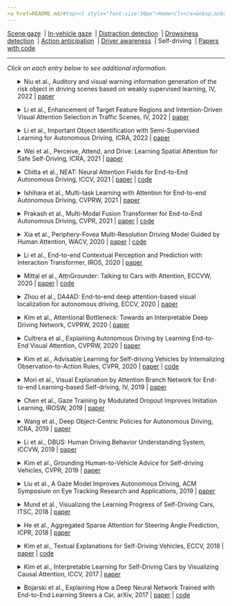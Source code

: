 ```yaml
---
<a href=README.md/#top><l style="font-size:30px">Home</l></a>&nbsp;&nbsp;| <a href=behavioral.md><l style="font-size:30px">Behavioral</l></a>&nbsp;&nbsp;| <l style="font-size:35px">Applications</l>&nbsp;&nbsp;| <a href=datasets.md><l style="font-size:30px">Datasets</l></a>&nbsp;&nbsp;
---
```


[Scene gaze](scene_gaze.md)&nbsp;&nbsp;| [In-vehicle gaze](in-vehicle_gaze.md)&nbsp;&nbsp;| [Distraction detection](distraction_detection.md)&nbsp;&nbsp;| [Drowsiness detection](drowsiness_detection.md)&nbsp;&nbsp;| [Action anticipation](action_anticipation.md)&nbsp;&nbsp;| [Driver awareness](driver_awareness.md)&nbsp;&nbsp;| Self-driving&nbsp;&nbsp;| [Papers with code](papers_with_code.md)&nbsp;&nbsp;
___
*Click on each entry below to see additional information.*
<ul><a name=2022_IV_Niu></a>
<details close>
<summary>Niu et al., Auditory and visual warning information generation of the risk object in driving scenes based on weakly supervised learning, IV, 2022 | <a href=https://doi.org/1109/IV51971.2022.9827382>paper</a></summary>
<ul>
Dataset(s): private
</ul>
<ul>
<pre>
@inproceedings{2022_IV_Niu,
    author = "Niu, Yinjie and Ding, Ming and Zhang, Yuxiao and Ohtani, Kento and Takeda, Kazuya",
    booktitle = "2022 IEEE Intelligent Vehicles Symposium (IV)",
    organization = "IEEE",
    pages = "1572--1577",
    title = "Auditory and visual warning information generation of the risk object in driving scenes based on weakly supervised learning",
    year = "2022"
}
</pre>
</ul>
</ul>
<ul><a name=2022_IV_Li></a>
<details close>
<summary>Li et al., Enhancement of Target Feature Regions and Intention-Driven Visual Attention Selection in Traffic Scenes, IV, 2022 | <a href=https://doi.org/10.1109/IV51971.2022.9827298>paper</a></summary>
<ul>
Dataset(s): KITTI
</ul>
<ul>
<pre>
@inproceedings{2022_IV_Li,
    author = "Li, Jing and Zhang, Dongbo and Meng, Bumin and Chen, Renjie and Tang, Jiajun and Wang, Yaonan",
    booktitle = "2022 IEEE Intelligent Vehicles Symposium (IV)",
    organization = "IEEE",
    pages = "404--410",
    title = "Enhancement of Target Feature Regions and Intention-Driven Visual Attention Selection in Traffic Scenes",
    year = "2022"
}
</pre>
</ul>
</ul>
<ul><a name=2022_ICRA_Li></a>
<details close>
<summary>Li et al., Important Object Identification with Semi-Supervised Learning for Autonomous Driving, ICRA, 2022 | <a href=https://doi.org/10.1109/ICRA46639.2022.9812234>paper</a></summary>
<ul>
Dataset(s): <a href=datasets.md#H3D>H3D</a>
</ul>
<ul>
<pre>
@inproceedings{2022_ICRA_Li,
    author = "Li, Jiachen and Gang, Haiming and Ma, Hengbo and Tomizuka, Masayoshi and Choi, Chiho",
    booktitle = "2022 International Conference on Robotics and Automation (ICRA)",
    organization = "IEEE",
    pages = "2913--2919",
    title = "Important object identification with semi-supervised learning for autonomous driving",
    year = "2022"
}
</pre>
</ul>
</ul>
<ul><a name=2021_ICRA_Wei></a>
<details close>
<summary>Wei et al., Perceive, Attend, and Drive: Learning Spatial Attention for Safe Self-Driving, ICRA, 2021 | <a href=https://doi.org/10.1109/ICRA48506.2021.9561904>paper</a></summary>
<ul>
Dataset(s): Drive4D, nuScenes
</ul>
<ul>
<pre>
@inproceedings{2021_ICRA_Wei,
    author = "Wei, Bob and Ren, Mengye and Zeng, Wenyuan and Liang, Ming and Yang, Bin and Urtasun, Raquel",
    booktitle = "ICRA",
    title = "Perceive, Attend, and Drive: Learning Spatial Attention for Safe Self-Driving",
    year = "2021"
}
</pre>
</ul>
</ul>
<ul><a name=2021_ICCV_Chitta></a>
<details close>
<summary>Chitta et al., NEAT: Neural Attention Fields for End-to-End Autonomous Driving, ICCV, 2021 | <a href=https://openaccess.thecvf.com/content/ICCV2021/papers/Chitta_NEAT_Neural_Attention_Fields_for_End-to-End_Autonomous_Driving_ICCV_2021_paper.pdf>paper</a> | <a href=https://github.com/autonomousvision/neat>code</a></summary>
<ul>
Dataset(s): CARLA
</ul>
<ul>
<pre>
@inproceedings{2021_ICCV_Chitta,
    author = "Chitta, Kashyap and Prakash, Aditya and Geiger, Andreas",
    booktitle = "ICCV",
    title = "NEAT: Neural Attention Fields for End-to-End Autonomous Driving",
    year = "2021"
}
</pre>
</ul>
</ul>
<ul><a name=2021_CVPRW_Ishihara></a>
<details close>
<summary>Ishihara et al., Multi-task Learning with Attention for End-to-end Autonomous Driving, CVPRW, 2021 | <a href=https://openaccess.thecvf.com/content/CVPR2021W/WAD/papers/Ishihara_Multi-Task_Learning_With_Attention_for_End-to-End_Autonomous_Driving_CVPRW_2021_paper.pdf>paper</a></summary>
<ul>
Dataset(s): CARLA
</ul>
<ul>
<pre>
@inproceedings{2021_CVPRW_Ishihara,
    author = "Ishihara, Keishi and Kanervisto, Anssi and Miura, Jun and Hautamaki, Ville",
    booktitle = "CVPRW",
    title = "Multi-task Learning with Attention for End-to-end Autonomous Driving",
    year = "2021"
}
</pre>
</ul>
</ul>
<ul><a name=2021_CVPR_Prakash></a>
<details close>
<summary>Prakash et al., Multi-Modal Fusion Transformer for End-to-End Autonomous Driving, CVPR, 2021 | <a href=https://openaccess.thecvf.com/content/CVPR2021/papers/Prakash_Multi-Modal_Fusion_Transformer_for_End-to-End_Autonomous_Driving_CVPR_2021_paper.pdf#page=1&zoom=auto,-100,798>paper</a> | <a href=https://github.com/autonomousvision/transfuser>code</a></summary>
<ul>
Dataset(s): CARLA
</ul>
<ul>
<pre>
@inproceedings{2021_CVPR_Prakash,
    author = "Prakash, Aditya and Chitta, Kashyap and Geiger, Andreas",
    booktitle = "CVPR",
    title = "Multi-Modal Fusion Transformer for End-to-End Autonomous Driving",
    year = "2021"
}
</pre>
</ul>
</ul>
<ul><a name=2020_WACV_Xia></a>
<details close>
<summary>Xia et al., Periphery-Fovea Multi-Resolution Driving Model Guided by Human Attention, WACV, 2020 | <a href=https://openaccess.thecvf.com/content_WACV_2020/papers/Xia_Periphery-Fovea_Multi-Resolution_Driving_Model_Guided_by_Human_Attention_WACV_2020_paper.pdf>paper</a> | <a href=https://github.com/pascalxia/periphery_fovea_driving>code</a></summary>
<ul>
Dataset(s): <a href=datasets.md#BDD-X>BDD-X</a>, <a href=datasets.md#BDD-A>BDD-A</a>, <a href=datasets.md#DR(eye)VE>DR(eye)VE</a>
</ul>
<ul>
<pre>
@inproceedings{2020_WACV_Xia,
    author = "Xia, Ye and Kim, Jinkyu and Canny, John and Zipser, Karl and Canas-Bajo, Teresa and Whitney, David",
    booktitle = "WACV",
    title = "Periphery-fovea multi-resolution driving model guided by human attention",
    year = "2020"
}
</pre>
</ul>
</ul>
<ul><a name=2020_IROS_Li_1></a>
<details close>
<summary>Li et al., End-to-end Contextual Perception and Prediction with Interaction Transformer, IROS, 2020 | <a href=https://doi.org/10.1109/IROS45743.2020.9341392>paper</a></summary>
<ul>
Dataset(s): ATG4D, nuScenes
</ul>
<ul>
<pre>
@inproceedings{2020_IROS_Li_1,
    author = "Li, Lingyun Luke and Yang, Bin and Liang, Ming and Zeng, Wenyuan and Ren, Mengye and Segal, Sean and Urtasun, Raquel",
    booktitle = "IROS",
    title = "End-to-end contextual perception and prediction with interaction transformer",
    year = "2020"
}
</pre>
</ul>
</ul>
<ul><a name=2020_ECCVW_Mittal></a>
<details close>
<summary>Mittal et al., AttnGrounder: Talking to Cars with Attention, ECCVW, 2020 | <a href=https://doi.org/10.1007/978-3-030-66096-3_6>paper</a> | <a href=https://github.com/i-m-vivek/AttnGrounder>code</a></summary>
<ul>
Dataset(s): Talk2Car
</ul>
<ul>
<pre>
@inproceedings{2020_ECCVW_Mittal,
    author = "Mittal, Vivek",
    booktitle = "ECCV",
    title = "Attngrounder: Talking to cars with attention",
    year = "2020"
}
</pre>
</ul>
</ul>
<ul><a name=2020_ECCV_Zhou></a>
<details close>
<summary>Zhou et al., DA4AD: End-to-end deep attention-based visual localization for autonomous driving, ECCV, 2020 | <a href=http://www.ecva.net/papers/eccv_2020/papers_ECCV/papers/123730273.pdf>paper</a></summary>
<ul>
Dataset(s): Apollo-DaoxiangLake
</ul>
<ul>
<pre>
@inproceedings{2020_ECCV_Zhou,
    author = "Zhou, Yao and Wan, Guowei and Hou, Shenhua and Yu, Li and Wang, Gang and Rui, Xiaofei and Song, Shiyu",
    booktitle = "ECCV",
    title = "DA4AD: End-to-end deep attention-based visual localization for autonomous driving",
    year = "2020"
}
</pre>
</ul>
</ul>
<ul><a name=2020_CVPRW_Kim></a>
<details close>
<summary>Kim et al., Attentional Bottleneck: Towards an Interpretable Deep Driving Network, CVPRW, 2020 | <a href=https://openaccess.thecvf.com/content_CVPRW_2020/papers/w20/Kim_Attentional_Bottleneck_Towards_an_Interpretable_Deep_Driving_Network_CVPRW_2020_paper.pdf>paper</a></summary>
<ul>
Dataset(s): private
</ul>
<ul>
<pre>
@inproceedings{2020_CVPRW_Kim,
    author = "Kim, Jinkyu and Bansal, Mayank",
    booktitle = "CVPR",
    title = "Attentional bottleneck: Towards an interpretable deep driving network",
    year = "2020"
}
</pre>
</ul>
</ul>
<ul><a name=2020_CVPRW_Cultrera></a>
<details close>
<summary>Cultrera et al., Explaining Autonomous Driving by Learning End-to-End Visual Attention, CVPRW, 2020 | <a href=https://openaccess.thecvf.com/content_CVPRW_2020/papers/w20/Cultrera_Explaining_Autonomous_Driving_by_Learning_End-to-End_Visual_Attention_CVPRW_2020_paper.pdf>paper</a></summary>
<ul>
Dataset(s): CARLA
</ul>
<ul>
<pre>
@inproceedings{2020_CVPRW_Cultrera,
    author = "Cultrera, Luca and Seidenari, Lorenzo and Becattini, Federico and Pala, Pietro and Del Bimbo, Alberto",
    booktitle = "CVPRW",
    title = "{Explaining Autonomous Driving by Learning End-to-End Visual Attention}",
    year = "2020"
}
</pre>
</ul>
</ul>
<ul><a name=2020_CVPR_Kim></a>
<details close>
<summary>Kim et al., Advisable Learning for Self-driving Vehicles by Internalizing Observation-to-Action Rules, CVPR, 2020 | <a href=https://openaccess.thecvf.com/content_CVPR_2020/papers/Kim_Advisable_Learning_for_Self-Driving_Vehicles_by_Internalizing_Observation-to-Action_Rules_CVPR_2020_paper.pdf>paper</a> | <a href=https://github.com/JinkyuKimUCB/advisable-driving>code</a></summary>
<ul>
Dataset(s): <a href=datasets.md#BDD-X>BDD-X</a>, CARLA
</ul>
<ul>
<pre>
@inproceedings{2020_CVPR_Kim,
    author = "Kim, Jinkyu and Moon, Suhong and Rohrbach, Anna and Darrell, Trevor and Canny, John",
    booktitle = "CVPR",
    title = "Advisable learning for self-driving vehicles by internalizing observation-to-action rules",
    year = "2020"
}
</pre>
</ul>
</ul>
<ul><a name=2019_IV_Mori></a>
<details close>
<summary>Mori et al., Visual Explanation by Attention Branch Network for End-to-end Learning-based Self-driving, IV, 2019 | <a href=https://doi.org/10.1109/IVS.2019.8813900>paper</a></summary>
<ul>
Dataset(s): private
</ul>
<ul>
<pre>
@inproceedings{2019_IV_Mori,
    author = "Mori, Keisuke and Fukui, Hiroshi and Murase, Takuya and Hirakawa, Tsubasa and Yamashita, Takayoshi and Fujiyoshi, Hironobu",
    booktitle = "IV",
    title = "Visual explanation by attention branch network for end-to-end learning-based self-driving",
    year = "2019"
}
</pre>
</ul>
</ul>
<ul><a name=2019_IROSW_Chen></a>
<details close>
<summary>Chen et al., Gaze Training by Modulated Dropout Improves Imitation Learning, IROSW, 2019 | <a href=https://doi.org/10.1109/IROS40897.2019.8967843>paper</a></summary>
<ul>
Dataset(s): TORCS
</ul>
<ul>
<pre>
@inproceedings{2019_IROSW_Chen,
    author = "Chen, Yuying and Liu, Congcong and Tai, Lei and Liu, Ming and Shi, Bertram E",
    booktitle = "IROS",
    title = "Gaze training by modulated dropout improves imitation learning",
    year = "2019"
}
</pre>
</ul>
</ul>
<ul><a name=2019_ICRA_Wang></a>
<details close>
<summary>Wang et al., Deep Object-Centric Policies for Autonomous Driving, ICRA, 2019 | <a href=https://doi.org/10.1109/ICRA.2019.8794224>paper</a></summary>
<ul>
Dataset(s): BDD
</ul>
<ul>
<pre>
@inproceedings{2019_ICRA_Wang,
    author = "Wang, Dequan and Devin, Coline and Cai, Qi-Zhi and Yu, Fisher and Darrell, Trevor",
    booktitle = "ICRA",
    title = "Deep object-centric policies for autonomous driving",
    year = "2019"
}
</pre>
</ul>
</ul>
<ul><a name=2019_ICCVW_Li></a>
<details close>
<summary>Li et al., DBUS: Human Driving Behavior Understanding System, ICCVW, 2019 | <a href=https://openaccess.thecvf.com/content_ICCVW_2019/papers/ADW/Li_DBUS_Human_Driving_Behavior_Understanding_System_ICCVW_2019_paper.pdf>paper</a></summary>
<ul>
Dataset(s): private
</ul>
<ul>
<pre>
@inproceedings{2019_ICCVW_Li,
    author = "Li, Max Guangyu and Jiang, Bo and Che, Zhengping and Shi, Xuefeng and Liu, Mengyao and Meng, Yiping and Ye, Jieping and Liu, Yan",
    booktitle = "ICCVW",
    title = "DBUS: Human Driving Behavior Understanding System.",
    year = "2019"
}
</pre>
</ul>
</ul>
<ul><a name=2019_CVPR_Kim></a>
<details close>
<summary>Kim et al., Grounding Human-to-Vehicle Advice for Self-driving Vehicles, CVPR, 2019 | <a href=https://openaccess.thecvf.com/content_CVPR_2019/papers/Kim_Grounding_Human-To-Vehicle_Advice_for_Self-Driving_Vehicles_CVPR_2019_paper.pdf>paper</a></summary>
<ul>
Dataset(s): <a href=datasets.md#HAD>HAD</a>
</ul>
<ul>
<pre>
@inproceedings{2019_CVPR_Kim,
    author = "Kim, Jinkyu and Misu, Teruhisa and Chen, Yi-Ting and Tawari, Ashish and Canny, John",
    booktitle = "CVPR",
    title = "Grounding human-to-vehicle advice for self-driving vehicles",
    year = "2019"
}
</pre>
</ul>
</ul>
<ul><a name=2019_ACM_Liu></a>
<details close>
<summary>Liu et al., A Gaze Model Improves Autonomous Driving, ACM Symposium on Eye Tracking Research and Applications, 2019 | <a href=https://doi.org/10.1145/3314111.3319846>paper</a></summary>
<ul>
Dataset(s): TORCS
</ul>
<ul>
<pre>
@inproceedings{2019_ACM_Liu,
    author = "Liu, Congcong and Chen, Yuying and Tai, Lei and Ye, Haoyang and Liu, Ming and Shi, Bertram E",
    booktitle = "ETRA",
    title = "A gaze model improves autonomous driving",
    year = "2019"
}
</pre>
</ul>
</ul>
<ul><a name=2018_ITSC_Mund></a>
<details close>
<summary>Mund et al., Visualizing the Learning Progress of Self-Driving Cars, ITSC, 2018 | <a href=https://doi.org/10.1109/ITSC.2018.8569464>paper</a></summary>
<ul>
Dataset(s): <a href=datasets.md#Dashcam dataset>Dashcam dataset</a>
</ul>
<ul>
<pre>
@inproceedings{2018_ITSC_Mund,
    author = {Mund, Sandro and Frank, Rapha{\"e}l and Varisteas, Georgios and State, Radu},
    booktitle = "ITSC",
    title = "{Visualizing the Learning Progress of Self-Driving Cars}",
    year = "2018"
}
</pre>
</ul>
</ul>
<ul><a name=2018_ICPR_He></a>
<details close>
<summary>He et al., Aggregated Sparse Attention for Steering Angle Prediction, ICPR, 2018 | <a href=https://doi.org/10.1109/ICPR.2018.8546051>paper</a></summary>
<ul>
Dataset(s): DIPLECS, Comma.ai
</ul>
<ul>
<pre>
@inproceedings{2018_ICPR_He,
    author = "He, Sen and Kangin, Dmitry and Mi, Yang and Pugeault, Nicolas",
    booktitle = "ICPR",
    title = "{Aggregated Sparse Attention for Steering Angle Prediction}",
    year = "2018"
}
</pre>
</ul>
</ul>
<ul><a name=2018_ECCV_Kim></a>
<details close>
<summary>Kim et al., Textual Explanations for Self-Driving Vehicles, ECCV, 2018 | <a href=https://openaccess.thecvf.com/content_ECCV_2018/papers/Jinkyu_Kim_Textual_Explanations_for_ECCV_2018_paper.pdf>paper</a> | <a href=https://github.com/JinkyuKimUCB/explainable-deep-driving>code</a></summary>
<ul>
Dataset(s): <a href=datasets.md#BDD-X>BDD-X</a>
</ul>
<ul>
<pre>
@inproceedings{2018_ECCV_Kim,
    author = "Kim, Jinkyu and Rohrbach, Anna and Darrell, Trevor and Canny, John and Akata, Zeynep",
    booktitle = "ECCV",
    title = "Textual explanations for self-driving vehicles",
    year = "2018"
}
</pre>
</ul>
</ul>
<ul><a name=2017_ICCV_Kim></a>
<details close>
<summary>Kim et al., Interpretable Learning for Self-Driving Cars by Visualizing Causal Attention, ICCV, 2017 | <a href=https://openaccess.thecvf.com/content_ICCV_2017/papers/Kim_Interpretable_Learning_for_ICCV_2017_paper.pdf>paper</a></summary>
<ul>
Dataset(s): Comma.ai, Udacity, private
</ul>
<ul>
<pre>
@inproceedings{2017_ICCV_Kim,
    author = "Kim, Jinkyu and Canny, John",
    booktitle = "ICCV",
    title = "Interpretable learning for self-driving cars by visualizing causal attention",
    year = "2017"
}
</pre>
</ul>
</ul>
<ul><a name=2017_arXiv_Bojarski></a>
<details close>
<summary>Bojarski et al., Explaining How a Deep Neural Network Trained with End-to-End Learning Steers a Car, arXiv, 2017 | <a href=https://arxiv.org/pdf/1704.07911.pdf>paper</a> | <a href=https://github.com/AutoDeep/PilotNet>code</a></summary>
<ul>
Dataset(s): private
</ul>
<ul>
<pre>
@article{2017_arXiv_Bojarski,
    author = "Bojarski, Mariusz and Yeres, Philip and Choromanska, Anna and Choromanski, Krzysztof and Firner, Bernhard and Jackel, Lawrence and Muller, Urs",
    journal = "arXiv:1704.07911",
    title = "Explaining how a deep neural network trained with end-to-end learning steers a car",
    year = "2017"
}
</pre>
</ul>
</ul>
